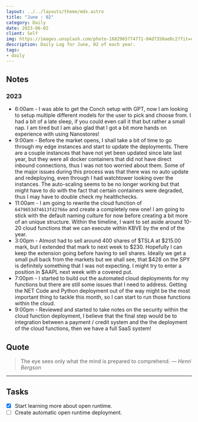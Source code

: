 ```yaml
---
layout: ../../layouts/theme/mdx.astro
title: "June : 02"
category: Daily
date: 2023-06-02
client: Self
img: https://images.unsplash.com/photo-1682965774771-04d7350ae0c2?fit=crop&q=85&w=1400&h=700
description: Daily Log for June, 02 of each year.
tags:
- daily
---
```


## Notes

### 2023

- 6:00am - I was able to get the Conch setup with GPT, now I am looking to setup multiple different models for the user to pick and choose from. I had a bit of a late sleep, if you could even call it that but rather a small nap. I am tired but I am also glad that I got a bit more hands on experience with using Nanostores!
- 9:00am - Before the market opens, I shall take a bit of time to go through my edge instances and start to update the deployments. There are a couple instances that have not yet been updated since late last year, but they were all docker containers that did not have direct inbound connections, thus I was not too worried about them. Some of the major issues during this process was that there was no auto update and redeploying, even through I had watchtower looking over the instances. The auto-scaling seems to be no longer working but that might have to do with the fact that certain containers were degraded, thus I may have to double check my healthchecks.
- 11:00am - I am going to rewrite the cloud function of `6479653d74613fd2766e` and create a completely new one! I am going to stick with the default naming culture for now before creating a bit more of an unique structure. Within the timeline, I want to set aside around 10-20 cloud functions that we can execute within KBVE by the end of the year. 
- 3:00pm - Almost had to sell around 400 shares of $TSLA at $215.00 mark, but I extended that mark to next week to $230. Hopefully I can keep the extension going before having to sell shares. Ideally we get a small pull back from the markets but we shall see, that $428 on the SPY is definitely something that I was not expecting. I might try to enter a position in $AAPL next week with a covered put.
- 7:00pm - I started to build out the automated cloud deployments for my functions but there are still some issues that I need to address. Getting the NET Code and Python deployment out of the way might be the most important thing to tackle this month, so I can start to run those functions within the cloud.
- 9:00pm - Reviewed and started to take notes on the security within the cloud function deployment, I believe that the final step would be to integration between a payment / credit system and the the deployment of the cloud functions, then we have a full SaaS system!  

## Quote

> The eye sees only what the mind is prepared to comprehend.
> — <cite>Henri Bergson</cite>

---

## Tasks

- [x] Start learning more about open runtime.
- [ ] Create automatic open runtime deployment.